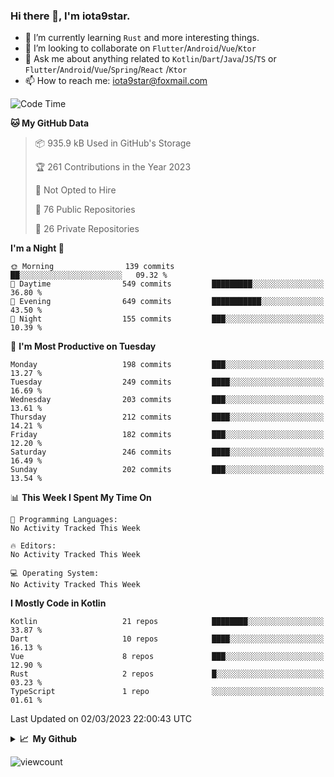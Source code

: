 ### Hi there 👋, I'm iota9star.

- 🌱 I’m currently learning `Rust` and more interesting things.
- 👯 I’m looking to collaborate on `Flutter`/`Android`/`Vue`/`Ktor`
- 💬 Ask me about anything related to `Kotlin`/`Dart`/`Java`/`JS`/`TS` or `Flutter`/`Android`/`Vue`/`Spring`/`React`
  /`Ktor`
- 📫 How to reach me: [iota9star@foxmail.com](iota9star@foxmail.com)



<!--START_SECTION:waka-->
![Code Time](http://img.shields.io/badge/Code%20Time-3%2C090%20hrs%2054%20mins-blue)

**🐱 My GitHub Data** 

> 📦 935.9 kB Used in GitHub's Storage 
 > 
> 🏆 261 Contributions in the Year 2023
 > 
> 🚫 Not Opted to Hire
 > 
> 📜 76 Public Repositories 
 > 
> 🔑 26 Private Repositories 
 > 
**I'm a Night 🦉** 

```text
🌞 Morning                139 commits         ██░░░░░░░░░░░░░░░░░░░░░░░   09.32 % 
🌆 Daytime                549 commits         █████████░░░░░░░░░░░░░░░░   36.80 % 
🌃 Evening                649 commits         ███████████░░░░░░░░░░░░░░   43.50 % 
🌙 Night                  155 commits         ███░░░░░░░░░░░░░░░░░░░░░░   10.39 % 
```
📅 **I'm Most Productive on Tuesday** 

```text
Monday                   198 commits         ███░░░░░░░░░░░░░░░░░░░░░░   13.27 % 
Tuesday                  249 commits         ████░░░░░░░░░░░░░░░░░░░░░   16.69 % 
Wednesday                203 commits         ███░░░░░░░░░░░░░░░░░░░░░░   13.61 % 
Thursday                 212 commits         ████░░░░░░░░░░░░░░░░░░░░░   14.21 % 
Friday                   182 commits         ███░░░░░░░░░░░░░░░░░░░░░░   12.20 % 
Saturday                 246 commits         ████░░░░░░░░░░░░░░░░░░░░░   16.49 % 
Sunday                   202 commits         ███░░░░░░░░░░░░░░░░░░░░░░   13.54 % 
```


📊 **This Week I Spent My Time On** 

```text
💬 Programming Languages: 
No Activity Tracked This Week

🔥 Editors: 
No Activity Tracked This Week

💻 Operating System: 
No Activity Tracked This Week
```

**I Mostly Code in Kotlin** 

```text
Kotlin                   21 repos            ████████░░░░░░░░░░░░░░░░░   33.87 % 
Dart                     10 repos            ████░░░░░░░░░░░░░░░░░░░░░   16.13 % 
Vue                      8 repos             ███░░░░░░░░░░░░░░░░░░░░░░   12.90 % 
Rust                     2 repos             █░░░░░░░░░░░░░░░░░░░░░░░░   03.23 % 
TypeScript               1 repo              ░░░░░░░░░░░░░░░░░░░░░░░░░   01.61 % 
```




 Last Updated on 02/03/2023 22:00:43 UTC
<!--END_SECTION:waka-->

<details>
  <summary><b>📈&nbsp;&nbsp;My Github</b></summary>
  <br>
  <img src='https://github-profile-trophy.vercel.app/?username=iota9star'>
  <img src='https://bad-apple-github-readme.vercel.app/api?show_bg=1&username=iota9star&hide_title=true'>
  <img src='http://cr-skills-chart-widget.azurewebsites.net/api/api?username=iota9star'>
</details>


![viewcount](https://count.getloli.com/get/@iota9star?theme=rule34)
